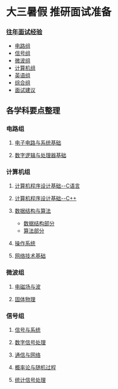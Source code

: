 # 大三暑假 推研面试准备

### [往年面试经验](https://github.com/charlesliucn/summer-review/blob/master/previous.md)
+ [电路组](https://github.com/charlesliucn/summer-review/blob/master/previous.md#电路组)
+ [信号组](https://github.com/charlesliucn/summer-review/blob/master/previous.md#信号组)
+ [微波组](https://github.com/charlesliucn/summer-review/blob/master/previous.md#电磁场与固体物理组微波组)
+ [计算机组](https://github.com/charlesliucn/summer-review/blob/master/previous.md#计算机组)
+ [英语组](https://github.com/charlesliucn/summer-review/blob/master/previous.md#英语组)
+ [综合组](https://github.com/charlesliucn/summer-review/blob/master/previous.md#综合组)
+ [面试建议](https://github.com/charlesliucn/summer-review/blob/master/previous.md#面试建议)

## 各学科要点整理

### 电路组

1. [电子电路与系统基础](https://github.com/charlesliucn/summer-review/blob/master/03-%E7%94%B5%E5%AD%90%E7%94%B5%E8%B7%AF%E4%B8%8E%E7%B3%BB%E7%BB%9F%E5%9F%BA%E7%A1%80/%E9%97%AE%E9%A2%98%E6%A2%B3%E7%90%86.md)

2. [数字逻辑与处理器基础](https://github.com/charlesliucn/summer-review/blob/master/04-%E6%95%B0%E5%AD%97%E9%80%BB%E8%BE%91%E4%B8%8E%E5%A4%84%E7%90%86%E5%99%A8%E5%9F%BA%E7%A1%80/%E9%97%AE%E9%A2%98%E6%A2%B3%E7%90%86.md)

### 计算机组

1. [计算机程序设计基础--C语言](https://github.com/charlesliucn/summer-review/blob/master/01-%E8%AE%A1%E7%AE%97%E6%9C%BA%E7%A8%8B%E5%BA%8F%E8%AE%BE%E8%AE%A1%E5%9F%BA%E7%A1%80/01-C%E8%AF%AD%E8%A8%80%E5%A4%8D%E4%B9%A0.md)

2. [计算机程序设计基础--C++](https://github.com/charlesliucn/summer-review/blob/master/01-%E8%AE%A1%E7%AE%97%E6%9C%BA%E7%A8%8B%E5%BA%8F%E8%AE%BE%E8%AE%A1%E5%9F%BA%E7%A1%80/02-C%2B%2B%E5%A4%8D%E4%B9%A0.md)

3. [数据结构与算法](https://github.com/charlesliucn/summer-review/blob/master/02-%E6%95%B0%E6%8D%AE%E7%BB%93%E6%9E%84%E4%B8%8E%E7%AE%97%E6%B3%95/%E7%9F%A5%E8%AF%86%E6%A2%B3%E7%90%86.md)
	+ [数据结构部分](https://github.com/charlesliucn/summer-review/blob/master/02-%E6%95%B0%E6%8D%AE%E7%BB%93%E6%9E%84%E4%B8%8E%E7%AE%97%E6%B3%95/%E7%9F%A5%E8%AF%86%E6%A2%B3%E7%90%86.md#数据结构)
	+ [算法部分](https://github.com/charlesliucn/summer-review/blob/master/02-%E6%95%B0%E6%8D%AE%E7%BB%93%E6%9E%84%E4%B8%8E%E7%AE%97%E6%B3%95/%E7%9F%A5%E8%AF%86%E6%A2%B3%E7%90%86.md#基本非数值算法)

4. [操作系统](https://github.com/charlesliucn/summer-review/blob/master/05-%E6%93%8D%E4%BD%9C%E7%B3%BB%E7%BB%9F/%E7%9F%A5%E8%AF%86%E6%A2%B3%E7%90%86.md)

5. [网络技术基础](https://github.com/charlesliucn/summer-review/blob/master/06-%E7%BD%91%E7%BB%9C%E6%8A%80%E6%9C%AF%E5%9F%BA%E7%A1%80/%E7%9F%A5%E8%AF%86%E6%A2%B3%E7%90%86.md)

### 微波组

1. [电磁场与波](https://github.com/charlesliucn/summer-review/blob/master/07-%E7%94%B5%E7%A3%81%E5%9C%BA%E4%B8%8E%E6%B3%A2/readme.md)

2. [固体物理](https://github.com/charlesliucn/summer-review/tree/master/08-%E5%9B%BA%E4%BD%93%E7%89%A9%E7%90%86%E5%9F%BA%E7%A1%80)

### 信号组

1. [信号与系统]()

2. [数字信号处理]()

3. [通信与网络]()

4. [概率论与随机过程]()

5. [统计信号处理]()

